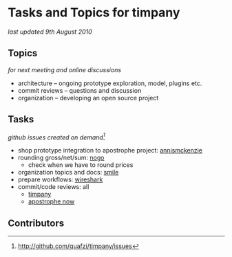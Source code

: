 # Tasks and Topics for timpany
*last updated 9th August 2010*

## Topics
*for next meeting and online discussions*

* architecture – ongoing prototype exploration, model, plugins etc.
* commit reviews – questions and discussion
* organization – developing an open source project

## Tasks
*github issues created on demand[^issues]*

* shop prototype integration to apostrophe project: [annismckenzie]
* rounding gross/net/sum: [nogo]
  * check when we have to round prices
* organization topics and docs: [smile]
* prepare workflows: [wireshark]
* commit/code reviews: all
	* [timpany](http://github.com/quafzi/timpany)
	* [apostrophe now](http://github.com/annismckenzie)

## Contributors
[annismckenzie]: http://github.com/annismckenzie
[nogo]: http://github.com/nogo
[quafzi]: http://github.com/quafzi
[smile]: http://github.com/smile
[wireshark]: http://github.com/wireshark

[^issues]: <http://github.com/quafzi/timpany/issues>
